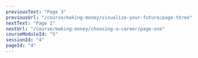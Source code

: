 ```yaml
---
previousText: "Page 3"
previousUrl: "/course/making-money/visualize-your-future/page-three"
nextText: "Page 1"
nextUrl: "/course/making-money/choosing-a-career/page-one"
courseModuleId: "5"
sessionId: "4"
pageId: "4"
---
```



